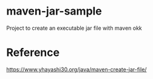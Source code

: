 # maven-jar-sample
Project to create an executable jar file with maven
okk

# Reference
https://www.yhayashi30.org/java/maven-create-jar-file/
